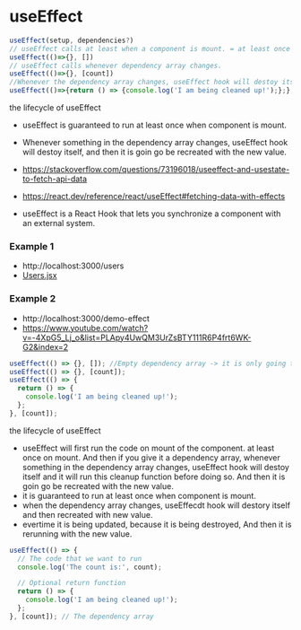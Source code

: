 # useEffect

```js
useEffect(setup, dependencies?)
// useEffect calls at least when a component is mount. = at least once guarantee.
useEffect(()=>{}, [])
// useEffect calls whenever dependency array changes.
useEffect(()=>{}, [count])
//Whenever the dependency array changes, useEffect hook will destoy itself(= calls return function)
useEffect(()=>{return () => {console.log('I am being cleaned up!');};}, [count])
```

the lifecycle of useEffect

- useEffect is guaranteed to run at least once when component is mount.
- Whenever something in the dependency array changes, useEffect hook will destoy itself, and then it is goin go be recreated with the new value.

- https://stackoverflow.com/questions/73196018/useeffect-and-usestate-to-fetch-api-data
- https://react.dev/reference/react/useEffect#fetching-data-with-effects
- useEffect is a React Hook that lets you synchronize a component with an external system.

### Example 1

- http://localhost:3000/users
- [Users.jsx](./src/react-hooks-useEffect/Users.jsx)

### Example 2

- http://localhost:3000/demo-effect
- https://www.youtube.com/watch?v=-4XpG5_Lj_o&list=PLApy4UwQM3UrZsBTY111R6P4frt6WK-G2&index=2

```js
useEffect(() => {}, []); //Empty dependency array -> it is only going to run that first initial
useEffect(() => {}, [count]);
useEffect(() => {
  return () => {
    console.log('I am being cleaned up!');
  };
}, [count]);
```

the lifecycle of useEffect

- useEffect will first run the code on mount of the component. at least once on mount. And then if you give it a dependency array, whenever something in the dependency array changes, useEffect hook will destoy itself and it will run this cleanup function before doing so. And then it is goin go be recreated with the new value.
- it is guaranteed to run at least once when component is mount.
- when the dependency array changes, useEffecdt hook will destory itself and then recreated with new value.
- evertime it is being updated, because it is being destroyed, And then it is rerunning with the new value.

```js
useEffect(() => {
  // The code that we want to run
  console.log('The count is:', count);

  // Optional return function
  return () => {
    console.log('I am being cleaned up!');
  };
}, [count]); // The dependency array
```
